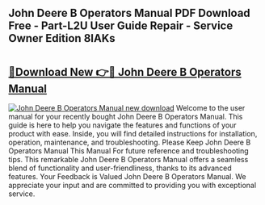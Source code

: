 ## John Deere B Operators Manual PDF Download Free - Part-L2U User Guide Repair - Service Owner Edition 8IAKs

# <h2><a href="http://bc91229.oget.top/?id=John+Deere+B+Operators+Manual">🔗Download New 👉🔴 John Deere B Operators Manual</a></h2>

[![John Deere B Operators Manual new download](https://i.imgur.com/5g1atiW.png)](http://bc91229.oget.top/?id=John+Deere+B+Operators+Manual)
Welcome to the user manual for your recently bought John Deere B Operators Manual. This guide is here to help you navigate the features and functions of your product with ease. Inside, you will find detailed instructions for installation, operation, maintenance, and troubleshooting. Please Keep John Deere B Operators Manual This Manual For future reference and troubleshooting tips. This remarkable John Deere B Operators Manual offers a seamless blend of functionality and user-friendliness, thanks to its advanced features. Your Feedback is Valued John Deere B Operators Manual. We appreciate your input and are committed to providing you with exceptional service.
